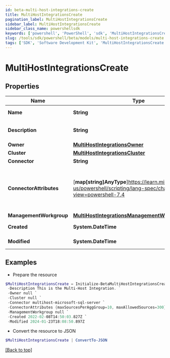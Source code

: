 ```yaml
---
id: beta-multi-host-integrations-create
title: MultiHostIntegrationsCreate
pagination_label: MultiHostIntegrationsCreate
sidebar_label: MultiHostIntegrationsCreate
sidebar_class_name: powershellsdk
keywords: ['powershell', 'PowerShell', 'sdk', 'MultiHostIntegrationsCreate', 'BetaMultiHostIntegrationsCreate'] 
slug: /tools/sdk/powershell/beta/models/multi-host-integrations-create
tags: ['SDK', 'Software Development Kit', 'MultiHostIntegrationsCreate', 'BetaMultiHostIntegrationsCreate']
---
```



# MultiHostIntegrationsCreate

## Properties

Name | Type | Description | Notes
------------ | ------------- | ------------- | -------------
**Name** | **String** | Multi-Host Integration's human-readable name. | [required]
**Description** | **String** | Multi-Host Integration's human-readable description. | [required]
**Owner** | [**MultiHostIntegrationsOwner**](multi-host-integrations-owner) |  | [required]
**Cluster** | [**MultiHostIntegrationsCluster**](multi-host-integrations-cluster) |  | [optional] 
**Connector** | **String** | Connector script name. | [required]
**ConnectorAttributes** | [**map[string]AnyType**]https://learn.microsoft.com/en-us/powershell/scripting/lang-spec/chapter-04?view=powershell-7.4 | Multi-Host Integration specific configuration. User can add any number of additional attributes. e.g. maxSourcesPerAggGroup, maxAllowedSources etc. | [optional] 
**ManagementWorkgroup** | [**MultiHostIntegrationsManagementWorkgroup**](multi-host-integrations-management-workgroup) |  | [optional] 
**Created** | **System.DateTime** | Date-time when the source was created | [optional] 
**Modified** | **System.DateTime** | Date-time when the source was last modified. | [optional] 

## Examples

- Prepare the resource
```powershell
$MultiHostIntegrationsCreate = Initialize-BetaMultiHostIntegrationsCreate  -Name My Multi-Host Integration `
 -Description This is the Multi-Host Integration. `
 -Owner null `
 -Cluster null `
 -Connector multihost-microsoft-sql-server `
 -ConnectorAttributes {maxSourcesPerAggGroup=10, maxAllowedSources=300} `
 -ManagementWorkgroup null `
 -Created 2022-02-08T14:50:03.827Z `
 -Modified 2024-01-23T18:08:50.897Z
```

- Convert the resource to JSON
```powershell
$MultiHostIntegrationsCreate | ConvertTo-JSON
```


[[Back to top]](#) 

